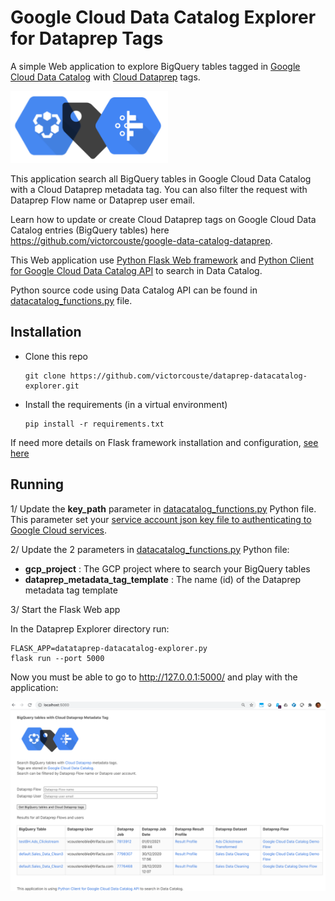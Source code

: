 # Google Cloud Data Catalog Explorer for Dataprep Tags


A simple Web application to explore BigQuery tables tagged in [Google Cloud Data Catalog](https://cloud.google.com/data-catalog/) with [Cloud Dataprep](https://cloud.google.com/dataprep) tags.

<img src="https://github.com/victorcouste/dataprep-datacatalog-explorer/blob/master/static/dataprep_datacatalog_explorer.png" width="50%" height="50%">

This application search all BigQuery tables in Google Cloud Data Catalog with a Cloud Dataprep metadata tag. You can also filter the request with Dataprep Flow name or Dataprep user email.

Learn how to update or create Cloud Dataprep tags on Google Cloud Data Catalog entries (BigQuery tables) here https://github.com/victorcouste/google-data-catalog-dataprep.

This Web application use <a href="https://flask.palletsprojects.com/" target="_blank">Python Flask Web framework</a> and <a href="https://googleapis.dev/python/datacatalog/latest/index.html#" target="_blank">Python Client for Google Cloud Data Catalog API</a> to search in Data Catalog.

Python source code using Data Catalog API can be found in [datacatalog_functions.py](https://github.com/victorcouste/dataprep-datacatalog-explorer/blob/master/datacatalog_functions.py) file.

## Installation

* Clone this repo

      git clone https://github.com/victorcouste/dataprep-datacatalog-explorer.git
      
* Install the requirements (in a virtual environment)

      pip install -r requirements.txt

If need more details on Flask framework installation and configuration, [see here](https://flask.palletsprojects.com/en/1.1.x/installation/)

## Running

1/ Update the **key_path** parameter in [datacatalog_functions.py](https://github.com/victorcouste/dataprep-datacatalog-explorer/blob/master/datacatalog_functions.py) Python file. This parameter set your <a href="https://googleapis.dev/python/google-api-core/latest/auth.html#service-accounts" target="_blank">service account json key file to authenticating to Google Cloud services</a>.

2/ Update the 2 parameters in [datacatalog_functions.py](https://github.com/victorcouste/dataprep-datacatalog-explorer/blob/master/datacatalog_functions.py) Python file:

* **gcp_project**  : The GCP project where to search your BigQuery tables
* **dataprep_metadata_tag_template** : The name (id) of the Dataprep metadata tag template

3/ Start the Flask Web app

In the Dataprep Explorer directory run:
```shell script
FLASK_APP=datataprep-datacatalog-explorer.py
flask run --port 5000
```
  
Now you must be able to go to http://127.0.0.1:5000/ and play with the application:
  
  ![alt tag](https://github.com/victorcouste/dataprep-datacatalog-explorer/blob/master/Search_BigQuery_tables_with_Cloud_Dataprep_Metadata_Tag.png)
